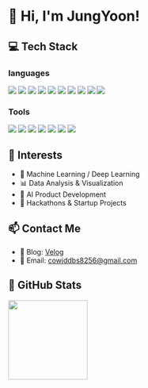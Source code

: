 # 👋 Hi, I'm JungYoon!

## 💻 Tech Stack
### languages
<div align="left">
  <img src="https://img.shields.io/badge/Python-3776AB?style=flat&logo=python&logoColor=white"/>
  <img src="https://img.shields.io/badge/Java-007396?style=flat&logo=java&logoColor=white"/>
  <img src="https://img.shields.io/badge/JavaScript-F7DF1E?style=flat&logo=javascript&logoColor=black"/>
  <img src="https://img.shields.io/badge/HTML5-E34F26?style=flat&logo=html5&logoColor=white"/>
  <img src="https://img.shields.io/badge/CSS3-1572B6?style=flat&logo=css3&logoColor=white"/>
  <img src="https://img.shields.io/badge/Notion-000000?style=flat&logo=notion&logoColor=white"/>
  <img src="https://img.shields.io/badge/MySQL-4479A1?style=flat&logo=mysql&logoColor=white"/>
  <img src="https://img.shields.io/badge/Oracle-F80000?style=flat&logo=oracle&logoColor=white"/>
  <img src="https://img.shields.io/badge/Spring-6DB33F?style=flat&logo=spring&logoColor=white"/>
  <img src="https://img.shields.io/badge/MyBatis-000000?style=flat&logo=data:image/svg+xml;base64,PHN2ZyBmaWxsPSJ3aGl0ZSIgdmlld0JveD0iMCAwIDM1MiAzNTIiIHhtbG5zPSJodHRwOi8vd3d3LnczLm9yZy8yMDAwL3N2ZyI+PHJlY3Qgd2lkdGg9IjM1MiIgaGVpZ2h0PSIzNTIiIGZpbGw9ImJsYWNrIi8+PHRleHQgeD0iNzUiIHk9IjIwMCIgZm9udC1zaXplPSIxMjBweCIgZmlsbD0id2hpdGUiPk1ZPC90ZXh0Pjwvc3ZnPg=="/>

</div>

### Tools
<div align="left">
  <img src="https://img.shields.io/badge/VSCode-007ACC?style=flat&logo=visualstudiocode&logoColor=white"/>
  <img src="https://img.shields.io/badge/Jupyter-F37626?style=flat&logo=jupyter&logoColor=white"/>
  <img src="https://img.shields.io/badge/Google_Colab-F9AB00?style=flat&logo=googlecolab&logoColor=white"/>
  <img src="https://img.shields.io/badge/Figma-F24E1E?style=flat&logo=figma&logoColor=white"/>
  <img src="https://img.shields.io/badge/GitHub-181717?style=flat&logo=github&logoColor=white"/>
  <img src="https://img.shields.io/badge/Eclipse-2C2255?style=flat&logo=eclipseide&logoColor=white"/> 
  <img src="https://img.shields.io/badge/Spring%20Tool%20Suite-6DB33F?style=flat&logo=spring&logoColor=white"/> </div>
</div>


## 📌 Interests
- 🧠 Machine Learning / Deep Learning  
- 📊 Data Analysis & Visualization  
- 🤖 AI Product Development  
- 🧪 Hackathons & Startup Projects

## 📫 Contact Me

- 📝 Blog: [Velog](https://velog.io/@cjungy2/series)  
- 📧 Email: cowjddbs8256@gmail.com


## 🧩 GitHub Stats
<div align="left">
  <img height="160px" src="https://github-readme-stats.vercel.app/api?username=chae909&show_icons=true&theme=tokyonight"/>
</div>
